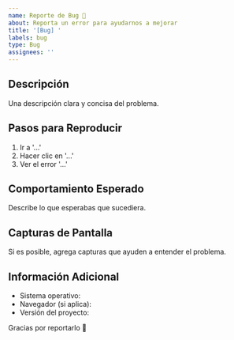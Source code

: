 ```yaml
---
name: Reporte de Bug 🐛
about: Reporta un error para ayudarnos a mejorar
title: '[Bug] '
labels: bug
type: Bug
assignees: ''
---
```


## Descripción

Una descripción clara y concisa del problema.

## Pasos para Reproducir

1. Ir a '...'
2. Hacer clic en '...'
3. Ver el error '...'

## Comportamiento Esperado

Describe lo que esperabas que sucediera.

## Capturas de Pantalla

Si es posible, agrega capturas que ayuden a entender el problema.

## Información Adicional

- Sistema operativo:
- Navegador (si aplica):
- Versión del proyecto:

Gracias por reportarlo 🙌
